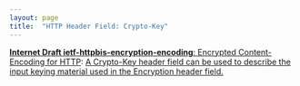 ```yaml
---
layout: page
title:  "HTTP Header Field: Crypto-Key"
---
```


[**Internet Draft ietf-httpbis-encryption-encoding**: Encrypted Content-Encoding for HTTP](/specs/IETF/I-D/ietf-httpbis-encryption-encoding "This memo introduces a content-coding for HTTP that allows message payloads to be encrypted."): [A Crypto-Key header field can be used to describe the input keying material used in the Encryption header field.]()

